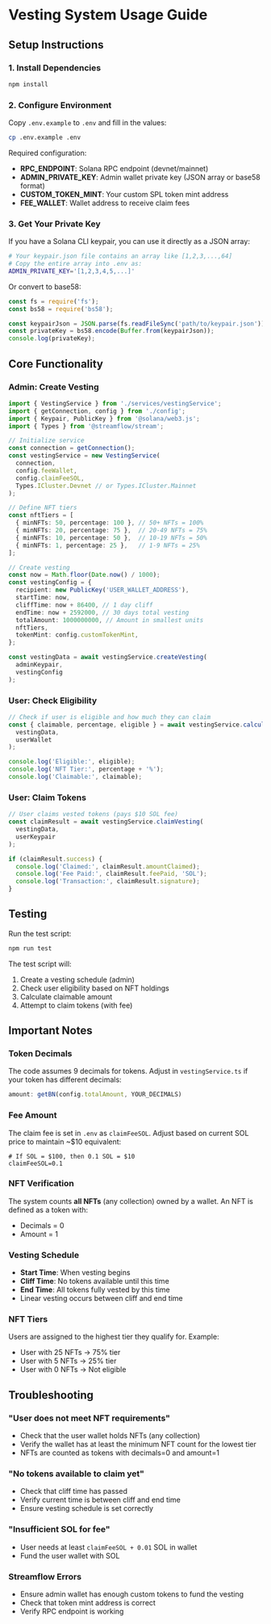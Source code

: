 # Vesting System Usage Guide

## Setup Instructions

### 1. Install Dependencies

```bash
npm install
```

### 2. Configure Environment

Copy `.env.example` to `.env` and fill in the values:

```bash
cp .env.example .env
```

Required configuration:
- **RPC_ENDPOINT**: Solana RPC endpoint (devnet/mainnet)
- **ADMIN_PRIVATE_KEY**: Admin wallet private key (JSON array or base58 format)
- **CUSTOM_TOKEN_MINT**: Your custom SPL token mint address
- **FEE_WALLET**: Wallet address to receive claim fees

### 3. Get Your Private Key

If you have a Solana CLI keypair, you can use it directly as a JSON array:

```bash
# Your keypair.json file contains an array like [1,2,3,...,64]
# Copy the entire array into .env as:
ADMIN_PRIVATE_KEY='[1,2,3,4,5,...]'
```

Or convert to base58:

```javascript
const fs = require('fs');
const bs58 = require('bs58');

const keypairJson = JSON.parse(fs.readFileSync('path/to/keypair.json'));
const privateKey = bs58.encode(Buffer.from(keypairJson));
console.log(privateKey);
```

## Core Functionality

### Admin: Create Vesting

```typescript
import { VestingService } from './services/vestingService';
import { getConnection, config } from './config';
import { Keypair, PublicKey } from '@solana/web3.js';
import { Types } from '@streamflow/stream';

// Initialize service
const connection = getConnection();
const vestingService = new VestingService(
  connection,
  config.feeWallet,
  config.claimFeeSOL,
  Types.ICluster.Devnet // or Types.ICluster.Mainnet
);

// Define NFT tiers
const nftTiers = [
  { minNFTs: 50, percentage: 100 }, // 50+ NFTs = 100%
  { minNFTs: 20, percentage: 75 },  // 20-49 NFTs = 75%
  { minNFTs: 10, percentage: 50 },  // 10-19 NFTs = 50%
  { minNFTs: 1, percentage: 25 },   // 1-9 NFTs = 25%
];

// Create vesting
const now = Math.floor(Date.now() / 1000);
const vestingConfig = {
  recipient: new PublicKey('USER_WALLET_ADDRESS'),
  startTime: now,
  cliffTime: now + 86400, // 1 day cliff
  endTime: now + 2592000, // 30 days total vesting
  totalAmount: 1000000000, // Amount in smallest units
  nftTiers,
  tokenMint: config.customTokenMint,
};

const vestingData = await vestingService.createVesting(
  adminKeypair,
  vestingConfig
);
```

### User: Check Eligibility

```typescript
// Check if user is eligible and how much they can claim
const { claimable, percentage, eligible } = await vestingService.calculateClaimable(
  vestingData,
  userWallet
);

console.log('Eligible:', eligible);
console.log('NFT Tier:', percentage + '%');
console.log('Claimable:', claimable);
```

### User: Claim Tokens

```typescript
// User claims vested tokens (pays $10 SOL fee)
const claimResult = await vestingService.claimVesting(
  vestingData,
  userKeypair
);

if (claimResult.success) {
  console.log('Claimed:', claimResult.amountClaimed);
  console.log('Fee Paid:', claimResult.feePaid, 'SOL');
  console.log('Transaction:', claimResult.signature);
}
```

## Testing

Run the test script:

```bash
npm run test
```

The test script will:
1. Create a vesting schedule (admin)
2. Check user eligibility based on NFT holdings
3. Calculate claimable amount
4. Attempt to claim tokens (with fee)

## Important Notes

### Token Decimals
The code assumes 9 decimals for tokens. Adjust in `vestingService.ts` if your token has different decimals:

```typescript
amount: getBN(config.totalAmount, YOUR_DECIMALS)
```

### Fee Amount
The claim fee is set in `.env` as `claimFeeSOL`. Adjust based on current SOL price to maintain ~$10 equivalent:

```
# If SOL = $100, then 0.1 SOL = $10
claimFeeSOL=0.1
```

### NFT Verification
The system counts **all NFTs** (any collection) owned by a wallet. An NFT is defined as a token with:
- Decimals = 0
- Amount = 1

### Vesting Schedule
- **Start Time**: When vesting begins
- **Cliff Time**: No tokens available until this time
- **End Time**: All tokens fully vested by this time
- Linear vesting occurs between cliff and end time

### NFT Tiers
Users are assigned to the highest tier they qualify for. Example:
- User with 25 NFTs → 75% tier
- User with 5 NFTs → 25% tier
- User with 0 NFTs → Not eligible

## Troubleshooting

### "User does not meet NFT requirements"
- Check that the user wallet holds NFTs (any collection)
- Verify the wallet has at least the minimum NFT count for the lowest tier
- NFTs are counted as tokens with decimals=0 and amount=1

### "No tokens available to claim yet"
- Check that cliff time has passed
- Verify current time is between cliff and end time
- Ensure vesting schedule is set correctly

### "Insufficient SOL for fee"
- User needs at least `claimFeeSOL + 0.01` SOL in wallet
- Fund the user wallet with SOL

### Streamflow Errors
- Ensure admin wallet has enough custom tokens to fund the vesting
- Check that token mint address is correct
- Verify RPC endpoint is working
